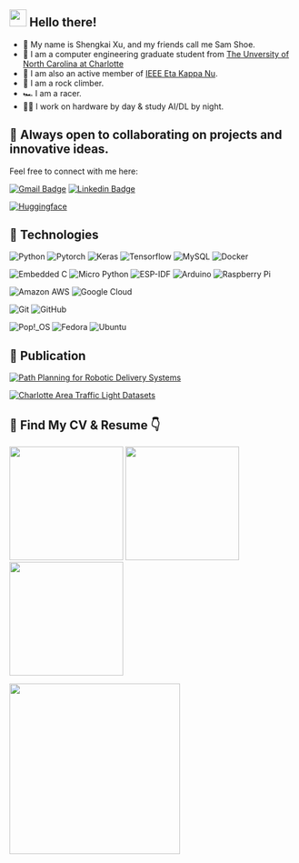 ## <img src="https://raw.githubusercontent.com/aemmadi/aemmadi/master/wave.gif" width="30"> Hello there! 
- 🧙 My name is Shengkai Xu, and my friends call me Sam Shoe.
- 🏫 I am a computer engineering graduate student from [The Unversity of North Carolina at Charlotte](https://ece.charlotte.edu/) 
- 📝 I am also an active member of [IEEE Eta Kappa Nu](https://hkn.ieee.org/).
- 🧗 I am a rock climber.
- 🏎 I am a racer.
- 🧑‍💻 I work on hardware by day & study AI/DL by night.

## 🫵 Always open to collaborating on projects and innovative ideas. 
Feel free to connect with me here:

[![Gmail Badge](https://img.shields.io/badge/-shengkai.x.sam@gmail.com-c14438?style=flat-square&logo=Gmail&logoColor=white&link=mailto:shengkai.x.sam@gmail.com)](mailto:shengkai.x.sam@gmail.com)
[![Linkedin Badge](https://img.shields.io/badge/-shengkai--xu--sam-blue?style=flat-square&logo=Linkedin&logoColor=white&link=https://www.linkedin.com/in/shengkai-xu-sam/)](https://www.linkedin.com/in/shengkai-xu-sam/)

[![Huggingface](https://img.shields.io/badge/%F0%9F%A4%97-%20Huggingface-yellow.svg)](https://huggingface.co/samxu29)


## 🦾 Technologies
![Python](https://img.shields.io/badge/-Python-3776AB?style=flat-square&logo=python&logoColor=ffffff)
![Pytorch](https://img.shields.io/badge/-Pytorch-EE4C2C?style=flat-square&logo=pytorch&logoColor=ffffff)
![Keras](https://img.shields.io/badge/-Keras-D00000?style=flat-square&logo=keras&logoColor=ffffff)
![Tensorflow](https://img.shields.io/badge/-Tensorflow-FF6F00?style=flat-square&logo=tensorflow&logoColor=ffffff)
![MySQL](https://img.shields.io/badge/-MySQL-4479A1?style=flat-square&logo=mysql&logoColor=ffffff)
![Docker](https://img.shields.io/badge/-Docker-2496ED?style=flat-square&logo=docker&logoColor=ffffff)

![Embedded C](https://img.shields.io/badge/-Embedded%20C-00599C?style=flat-square&logo=c&logoColor=ffffff)
![Micro Python](https://img.shields.io/badge/-Micro%20CPython-2B2728?style=flat-square&logo=micropython&logoColor=ffffff)
![ESP-IDF](https://img.shields.io/badge/-ESP%20IDF-E7352C?style=flat-square&logo=espressif&logoColor=ffffff)
![Arduino](https://img.shields.io/badge/-Arduino-00878F?style=flat-square&logo=arduino&logoColor=ffffff)
![Raspberry Pi](https://img.shields.io/badge/-Raspberry%20Pi-A22846?style=flat-square&logo=Raspberry-Pi&logoColor=ffffff)

![Amazon AWS](https://img.shields.io/badge/Amazon%20AWS-232F3E?style=flat-square&logo=amazon-aws&logoColor=ffffff)
![Google Cloud](https://img.shields.io/badge/Google%20Cloud-4285F4?style=flat-square&logo=google-cloud&logoColor=ffffff)

![Git](https://img.shields.io/badge/-Git-F05032?style=flat-square&logo=git&logoColor=ffffff)
![GitHub](https://img.shields.io/badge/-GitHub-181717?style=flat-square&logo=github&logoColor=ffffff)

![Pop!\_OS](https://img.shields.io/badge/Pop!_OS-48B9C7?style=flat-square&logo=Pop!_OS&logoColor=ffffff)
![Fedora](https://img.shields.io/badge/Fedora-294172?style=flat-square&logo=fedora&logoColor=ffffff)
![Ubuntu](https://img.shields.io/badge/Ubuntu-E95420?style=flat-square&logo=ubuntu&logoColor=ffffff)

## 📰 Publication

[![Path Planning for Robotic Delivery Systems](https://img.shields.io/badge/IEEE%20SoutheastCon-Path%20Planning%20for%20Robotic%20Delivery%20Systems-blue?logo=ieee)](https://ieeexplore.ieee.org/document/9764058)


[![Charlotte Area Traffic Light Datasets](https://img.shields.io/badge/IEEE%20HONET-Charlotte%20Area%20Traffic%20Light%20Datasets%20(In%20press)-blue?logo=ieee)](https://honet-ict.org/)

## 🚀 Find My CV & Resume 👇

<p float="left">
  <img src="https://github.com/samxu29/samxu29/blob/main/img/shengkaixu_2023cv.pdf_1.png" width="200" />
  <img src="https://github.com/samxu29/samxu29/blob/main/img/shengkaixu_2023cv.pdf_2.png" width="200" />
  <img src="https://github.com/samxu29/samxu29/blob/main/img/shengkaixu_2023cv.pdf_3.png" width="200" />
  
</p>

<img src="https://github.com/samxu29/samxu29/blob/main/img/shengkaixu_2023resume.pdf_1.png" width="300">


